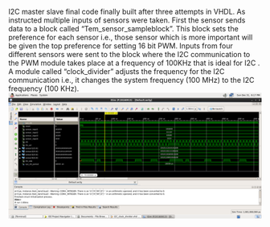 
I2C master slave final code finally built after three attempts in VHDL. As instructed multiple inputs of sensors were taken. First the sensor sends data to a block called “Tem_sensor_sampleblock”. This block sets the preference for each sensor i.e., those sensor which is more important will be given the top preference for setting 16 bit PWM.
Inputs from four different sensors were sent to the block where the I2C communication to the PWM  module takes place at a frequency of 100KHz that  is ideal for I2C .
 A module called “clock_divider” adjusts the frequency for the I2C communication i.e., it changes the system frequency (100 MHz) to the I2C frequency (100 KHz).
![simulation](I2C_final.png)
